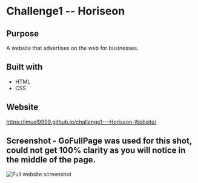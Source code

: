 # Challenge1 -- Horiseon

## Purpose
A website that advertises on the web for businesses.

## Built with 
* HTML
* CSS

## Website
https://jmuel9999.github.io/challenge1---Horiseon-Website/

## Screenshot - GoFullPage was used for this shot, could not get 100% clarity as you will notice in the middle of the page.
![Full website screenshot](./assets/images/bestscreenshot.png)

